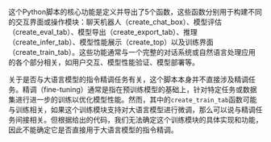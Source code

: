 这个Python脚本的核心功能是定义并导出了5个函数，这些函数分别用于构建不同的交互界面或操作模块：聊天机器人（create_chat_box）、模型评估（create_eval_tab）、模型导出（create_export_tab）、推理（create_infer_tab）、模型性能展示（create_top）以及训练界面（create_train_tab）。这些功能通常与一个完整的对话系统或自然语言处理应用的各个部分相关，如用户交互、模型性能验证、模型部署等。

关于是否与大语言模型的指令精调任务有关，这个脚本本身并不直接涉及精调任务。精调（fine-tuning）通常是指在预训练模型的基础上，针对特定任务或数据集进行进一步的训练以优化模型性能。然而，其中的`create_train_tab`函数可能与训练相关，如果这个训练模块支持对大语言模型进行微调，那么可以说与精调任务间接相关。但根据给出的代码，我们无法确定这个训练模块的具体实现和功能，因此不能确定它是否直接用于大语言模型的指令精调。

